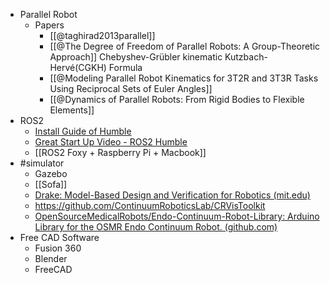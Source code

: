 - Parallel Robot
	- Papers
		- [[@taghirad2013parallel]]
		- [[@The Degree of Freedom of Parallel Robots: A Group-Theoretic Approach]] 
		  Chebyshev-Grübler kinematic Kutzbach-Hervé(CGKH) Formula
		- [[@Modeling Parallel Robot Kinematics for 3T2R and 3T3R Tasks Using Reciprocal Sets of Euler Angles]]
		- [[@Dynamics of Parallel Robots: From Rigid Bodies to Flexible Elements]]
- ROS2
	- [Install Guide of Humble](https://docs.ros.org/en/humble/Installation.html)
	- [Great Start Up Video - ROS2 Humble](https://www.youtube.com/watch?v=Gg25GfA456o)
	- [[ROS2 Foxy + Raspberry Pi + Macbook]]
- #simulator
	- Gazebo
	- [[Sofa]]
	- [Drake: Model-Based Design and Verification for Robotics (mit.edu)](https://drake.mit.edu/)
	- https://github.com/ContinuumRoboticsLab/CRVisToolkit
	- [OpenSourceMedicalRobots/Endo-Continuum-Robot-Library: Arduino Library for the OSMR Endo Continuum Robot. (github.com)](https://github.com/OpenSourceMedicalRobots/Endo-Continuum-Robot-Library)
- Free CAD Software
	- Fusion 360
	- Blender
	- FreeCAD